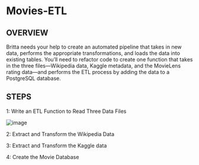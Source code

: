 # Movies-ETL

## OVERVIEW

Britta needs your help to create an automated pipeline that takes in new data, performs the appropriate transformations, and loads the data into existing tables. You’ll need to refactor code to create one function that takes in the three files—Wikipedia data, Kaggle metadata, and the MovieLens rating data—and performs the ETL process by adding the data to a PostgreSQL database.

## STEPS

 1: Write an ETL Function to Read Three Data Files
 
 ![image](https://user-images.githubusercontent.com/105184244/205020725-6d85cf03-3d24-4539-81e5-f86028bcc5b3.png)

 
 2: Extract and Transform the Wikipedia Data
 
 
 3: Extract and Transform the Kaggle data
 
 
 4: Create the Movie Database
 
 
